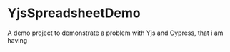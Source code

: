 # YjsSpreadsheetDemo
A demo project to demonstrate a problem with Yjs and Cypress, that i am having
